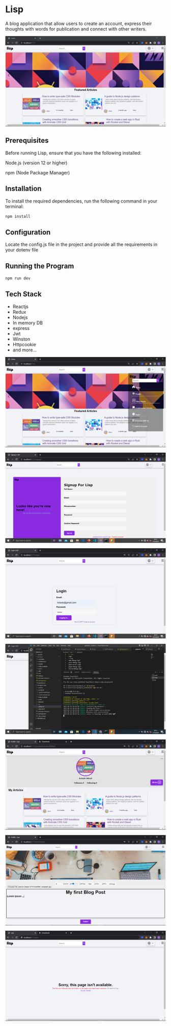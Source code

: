 # Lisp

A blog application that allow users to create an account, express their thoughts with words for publication and connect with other writers.


![Demo of lisp homepage](./frontend/Lisp/src/assets/images/lisp001.png)

## Prerequisites

Before running Lisp, ensure that you have the following installed:

Node.js (version 12 or higher)

npm (Node Package Manager)

## Installation

To install the required dependencies, run the following command in your terminal:

```bash
npm install 
```

## Configuration
Locate the config.js file in the project and provide all the requirements in your dotenv file
## Running the Program


```bash
npm run dev 

```
## Tech Stack
 - Reactjs
  - Redux
   - Nodejs
  - In memory DB
  - express
  - Jwt
  - Winston
  - Httpcookie 
  - and more...


![Demo of lisp menu ](./frontend/Lisp/src/assets/images/lisp003.png)

![Demo of lisp signup ](./frontend/Lisp/src/assets/images/lisp004.png)
 
![Demo of lisp login ](./frontend/Lisp/src/assets/images/lisp002.png)

![Demo of lisp menu ](./frontend/Lisp/src/assets/images/lisp005.png)

![Demo of lisp profile ](./frontend/Lisp/src/assets/images/lisp006.png)

![Demo of lisp editor ](./frontend/Lisp/src/assets/images/lisp007.png)

![Demo of lisp  notfound page](./frontend/Lisp/src/assets/images/lisp009.png)